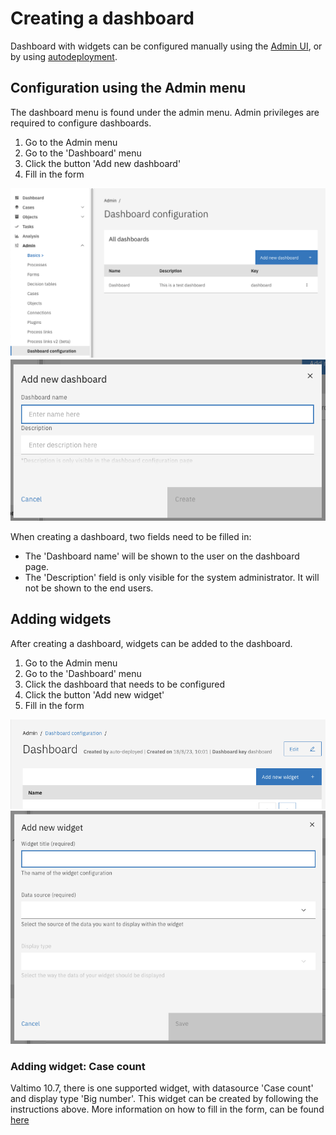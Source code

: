# Creating a dashboard

Dashboard with widgets can be configured manually using the [Admin UI](#configuration-using-the-admin-menu),
or by using [autodeployment](/using-valtimo/dashboard/auto-deploy).

## Configuration using the Admin menu

The dashboard menu is found under the admin menu. Admin privileges are required to configure dashboards.

1. Go to the Admin menu
2. Go to the 'Dashboard' menu
3. Click the button 'Add new dashboard'
4. Fill in the form

![admin-dashboard-configuration.png](img/admin-dashboard-configuration.png)
![add-new-dashboard.png](img/add-new-dashboard.png)

When creating a dashboard, two fields need to be filled in:

- The 'Dashboard name' will be shown to the user on the dashboard page.
- The 'Description' field is only visible for the system administrator. It will not be shown to the end users.

## Adding widgets

After creating a dashboard, widgets can be added to the dashboard.

1. Go to the Admin menu
2. Go to the 'Dashboard' menu
3. Click the dashboard that needs to be configured
4. Click the button 'Add new widget'
5. Fill in the form

![admin-widget-configuration.png](img/admin-widget-configuration.png)
![add-new-widget.png](img/add-new-widget.png)

### Adding widget: Case count

Valtimo 10.7, there is one supported widget, with datasource 'Case count' and display type 'Big number'. 
This widget can be created by following the instructions above. More information on how to fill in
the form, can be found [here](/reference/modules/dashboard.md#case-count)
